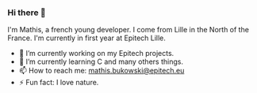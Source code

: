 ### Hi there 👋

I'm Mathis, a french young developer. I come from Lille in the North of the France. I'm currently in first year at Epitech Lille.

- 🔭 I’m currently working on my Epitech projects.
- 🌱 I’m currently learning C and many others things.
- 📫 How to reach me: mathis.bukowski@epitech.eu
- ⚡ Fun fact: I love nature.
